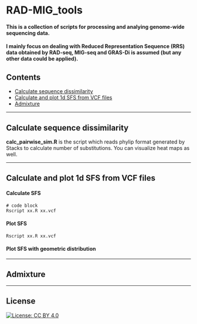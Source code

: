 # RAD-MIG_tools

#### This is a collection of scripts for processing and analying genome-wide sequencing data.
#### I mainly focus on dealing with Reduced Representation Sequence (RRS) data obtained by RAD-seq, MIG-seq and GRAS-Di is assumed (but any other data could be applied).

## Contents

* [Calculate sequence dissimilarity](#calculate-sequence-dissimilarity)
* [Calculate and plot 1d SFS from VCF files](#calculate-and-plot-1d-sfs-from-vcf-files)
* [Admixture](#admixture)

---

## Calculate sequence dissimilarity

**calc_pairwise_sim.R** is the script which reads phylip format generated by Stacks to calculate number of substitutions. You can visualize heat maps as well.

---

## Calculate and plot 1d SFS from VCF files

#### Calculate SFS

```
# code block
Rscript xx.R xx.vcf
```

#### Plot SFS

```
Rscript xx.R xx.vcf
```


#### Plot SFS with geometric distribution

---

## Admixture

---

## License
[![License: CC BY 4.0](https://img.shields.io/badge/License-CC%20BY%204.0-lightgrey.svg)](https://creativecommons.org/licenses/by/4.0/)
